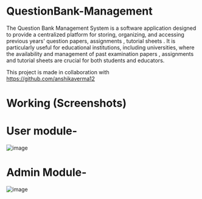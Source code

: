 # QuestionBank-Management
The Question Bank Management System is a software application designed to provide a centralized platform for storing, organizing, and accessing previous years' question papers, assignments , tutorial sheets . It is particularly useful for educational institutions, including  universities, where the availability and management of past examination papers , assignments and tutorial sheets are crucial for both students and educators.

This project is made in collaboration with https://github.com/anshikaverma12
# Working (Screenshots)
# User module-
![image](https://github.com/user-attachments/assets/e77c4508-41d0-4982-beb7-204d1b662fab)

# Admin Module-
![image](https://github.com/user-attachments/assets/4ea642e7-4bab-4688-88b5-de59290832e7)

